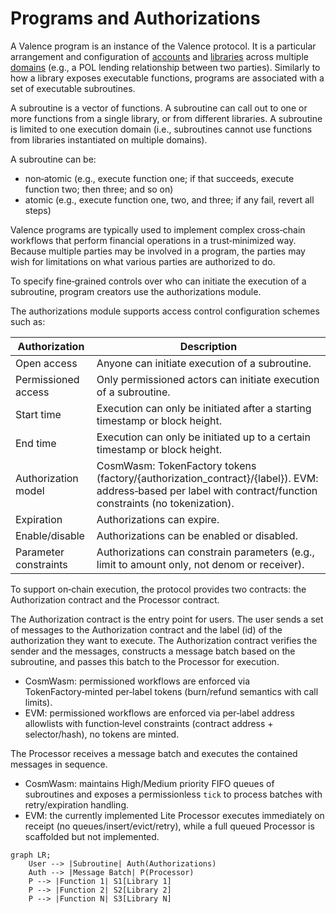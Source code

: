 # Programs and Authorizations

A Valence program is an instance of the Valence protocol. It is a particular arrangement and configuration of [accounts](../accounts/_overview.md) and [libraries](./libraries_and_functions.md) across multiple [domains](./domains.md) (e.g., a POL lending relationship between two parties). Similarly to how a library exposes executable functions, programs are associated with a set of executable subroutines.

A subroutine is a vector of functions. A subroutine can call out to one or more functions from a single library, or from different libraries. A subroutine is limited to one execution domain (i.e., subroutines cannot use functions from libraries instantiated on multiple domains).

A subroutine can be:

- non‑atomic (e.g., execute function one; if that succeeds, execute function two; then three; and so on)
- atomic (e.g., execute function one, two, and three; if any fail, revert all steps)

Valence programs are typically used to implement complex cross‑chain workflows that perform financial operations in a trust‑minimized way. Because multiple parties may be involved in a program, the parties may wish for limitations on what various parties are authorized to do.

To specify fine‑grained controls over who can initiate the execution of a subroutine, program creators use the authorizations module.

The authorizations module supports access control configuration schemes such as:

| Authorization        | Description |
|----------------------|-------------|
| Open access          | Anyone can initiate execution of a subroutine. |
| Permissioned access  | Only permissioned actors can initiate execution of a subroutine. |
| Start time           | Execution can only be initiated after a starting timestamp or block height. |
| End time             | Execution can only be initiated up to a certain timestamp or block height. |
| Authorization model  | CosmWasm: TokenFactory tokens (factory/{authorization_contract}/{label}). EVM: address‑based per label with contract/function constraints (no tokenization). |
| Expiration           | Authorizations can expire. |
| Enable/disable       | Authorizations can be enabled or disabled. |
| Parameter constraints| Authorizations can constrain parameters (e.g., limit to amount only, not denom or receiver). |

To support on‑chain execution, the protocol provides two contracts: the Authorization contract and the Processor contract.

The Authorization contract is the entry point for users. The user sends a set of messages to the Authorization contract and the label (id) of the authorization they want to execute. The Authorization contract verifies the sender and the messages, constructs a message batch based on the subroutine, and passes this batch to the Processor for execution.
-  CosmWasm: permissioned workflows are enforced via TokenFactory‑minted per‑label tokens (burn/refund semantics with call limits).  
- EVM: permissioned workflows are enforced via per‑label address allowlists with function‑level constraints (contract address + selector/hash), no tokens are minted.

The Processor receives a message batch and executes the contained messages in sequence.
- CosmWasm: maintains High/Medium priority FIFO queues of subroutines and exposes a permissionless `tick` to process batches with retry/expiration handling.  
- EVM: the currently implemented Lite Processor executes immediately on receipt (no queues/insert/evict/retry), while a full queued Processor is scaffolded but not implemented.

```mermaid
graph LR;
	User --> |Subroutine| Auth(Authorizations)
	Auth --> |Message Batch| P(Processor)
	P --> |Function 1| S1[Library 1]
	P --> |Function 2| S2[Library 2]
	P --> |Function N| S3[Library N]
```
